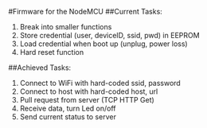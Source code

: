 #Firmware for the NodeMCU
##Current Tasks:
1. Break into smaller functions
2. Store credential (user, deviceID, ssid, pwd) in EEPROM
3. Load credential when boot up (unplug, power loss)
4. Hard reset function

##Achieved Tasks:
1. Connect to WiFi with hard-coded ssid, password
2. Connect to host with hard-coded host, url
3. Pull request from server (TCP HTTP Get)
4. Receive data, turn Led on/off
5. Send current status to server
